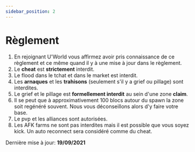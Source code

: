 ```yaml
---
sidebar_position: 2
---
```


# Règlement

1. En rejoignant U'World vous affirmez avoir pris connaissance de ce règlement et ce même quand il y à une mise à jour dans le règlement.
2. Le **cheat** est **strictement** interdit.
3. Le flood dans le tchat et dans le market est interdit.
4. Les **arnaques** et les **trahisons** (seulement s'il y a grief ou pillage) sont interdites.
5. Le grief et le pillage est **formellement interdit** au sein d'une zone **claim**.
6. Il se peut que à approximativement 100 blocs autour du spawn la zone soit regénéré souvent. Nous vous déconseillons alors d'y faire votre base.
7. Le pvp et les alliances sont autorisées.
8. Les AFK farms ne sont pas interdites mais il est possible que vous soyez kick. Un auto reconnect sera considéré comme du cheat.

Dernière mise à jour: **19/09/2021**